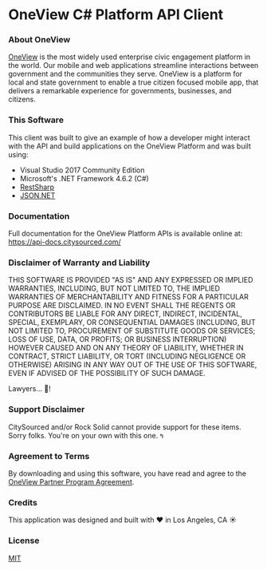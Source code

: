 ﻿# OneView C# Platform API Client

### About OneView
[OneView](https://one.rocksolid.com) is the most widely used enterprise civic engagement platform in the world. Our mobile and web applications streamline interactions between government and the communities they serve. OneView is a platform for local and state government to enable a true citizen focused mobile app, that delivers a remarkable experience for governments, businesses, and citizens.

### This Software
This client was built to give an example of how a developer might interact with the API and build applications on the OneView Platform and was built using:

  - Visual Studio 2017 Community Edition
  - Microsoft's .NET Framework 4.6.2 (C#)
  - [RestSharp](http://restsharp.org/)
  - [JSON.NET](https://www.newtonsoft.com/json)

### Documentation
Full documentation for the OneView Platform APIs is available online at: https://api-docs.citysourced.com/

### Disclaimer of Warranty and Liability
THIS SOFTWARE IS PROVIDED "AS IS" AND ANY EXPRESSED OR IMPLIED WARRANTIES, INCLUDING, BUT NOT LIMITED TO, THE IMPLIED WARRANTIES OF MERCHANTABILITY AND FITNESS FOR A PARTICULAR PURPOSE ARE DISCLAIMED. IN NO EVENT SHALL THE REGENTS OR CONTRIBUTORS BE LIABLE FOR ANY DIRECT, INDIRECT, INCIDENTAL, SPECIAL, EXEMPLARY, OR CONSEQUENTIAL DAMAGES (INCLUDING, BUT NOT LIMITED TO, PROCUREMENT OF SUBSTITUTE GOODS OR SERVICES; LOSS OF USE, DATA, OR PROFITS; OR BUSINESS INTERRUPTION) HOWEVER CAUSED AND ON ANY THEORY OF LIABILITY, WHETHER IN CONTRACT, STRICT LIABILITY, OR TORT (INCLUDING NEGLIGENCE OR OTHERWISE) ARISING IN ANY WAY OUT OF THE USE OF THIS SOFTWARE, EVEN IF ADVISED OF THE POSSIBILITY OF SUCH DAMAGE.

Lawyers... 🤦! 

### Support Disclaimer
CitySourced and/or Rock Solid cannot provide support for these items. Sorry folks. You're on your own with this one. ߤ

### Agreement to Terms
By downloading and using this software, you have read and agree to the [OneView Partner Program Agreement](https://d2p5liwq1c5kwh.cloudfront.net/Developers/CitySourced-Partner-Program-Agreement-Latest.pdf).

### Credits
This application was designed and built with ❤️ in Los Angeles, CA ☀️

### License
[MIT](https://opensource.org/licenses/MIT)
